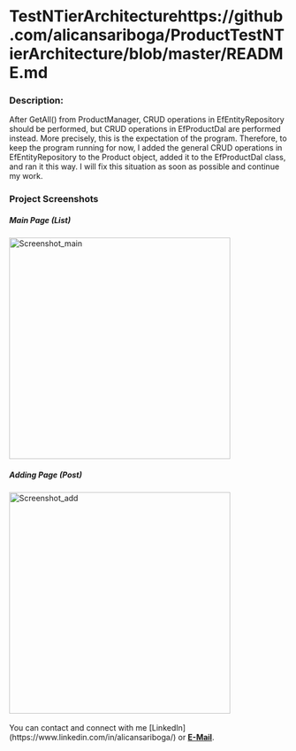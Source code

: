 # TestNTierArchitecturehttps://github.com/alicansariboga/ProductTestNTierArchitecture/blob/master/README.md

### Description:

After GetAll() from ProductManager, CRUD operations in EfEntityRepository should be performed, but CRUD operations in EfProductDal are performed instead. More precisely, this is the expectation of the program. Therefore, to keep the program running for now, I added the general CRUD operations in EfEntityRepository to the Product object, added it to the EfProductDal class, and ran it this way. I will fix this situation as soon as possible and continue my work.

### Project Screenshots

<div>
  <div>
    <h5>Main Page (List)</h5>
    <img src="https://github.com/alicansariboga/ProductTestNTierArchitecture/assets/23722313/8dcec5c1-c2f4-44fd-b6ef-e8f7fda86640" alt="Screenshot_main" width="400">
  </div>
  <div>
    <h5>Adding Page (Post)</h5>
    <img src="https://github.com/alicansariboga/ProductTestNTierArchitecture/assets/23722313/69f43f95-6a4c-4947-803e-ec5f58454e1d" alt="Screenshot_add" width="400">
  </div>
</div>
<br/>
You can contact and connect with me <a>[LinkedIn](https://www.linkedin.com/in/alicansariboga/)<a/> or <b><a href="mailto:alicansariboga1@gmail.com" target="blank">E-Mail</a></b>.
